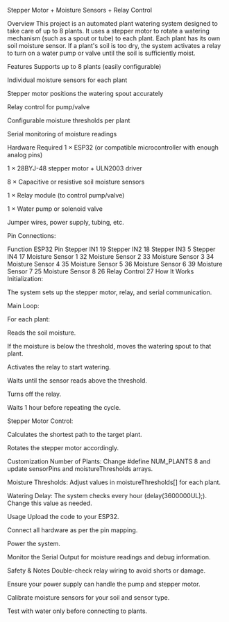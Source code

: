 Stepper Motor + Moisture Sensors + Relay Control

Overview
This project is an automated plant watering system designed to take care of up to 8 plants. It uses a stepper motor to rotate a watering mechanism (such as a spout or tube) to each plant. Each plant has its own soil moisture sensor. If a plant's soil is too dry, the system activates a relay to turn on a water pump or valve until the soil is sufficiently moist.

Features
Supports up to 8 plants (easily configurable)

Individual moisture sensors for each plant

Stepper motor positions the watering spout accurately

Relay control for pump/valve

Configurable moisture thresholds per plant

Serial monitoring of moisture readings

Hardware Required
1 × ESP32 (or compatible microcontroller with enough analog pins)

1 × 28BYJ-48 stepper motor + ULN2003 driver

8 × Capacitive or resistive soil moisture sensors

1 × Relay module (to control pump/valve)

1 × Water pump or solenoid valve

Jumper wires, power supply, tubing, etc.

Pin Connections:

Function	ESP32 Pin
Stepper IN1	19
Stepper IN2	18
Stepper IN3	5
Stepper IN4	17
Moisture Sensor 1	32
Moisture Sensor 2	33
Moisture Sensor 3	34
Moisture Sensor 4	35
Moisture Sensor 5	36
Moisture Sensor 6	39
Moisture Sensor 7	25
Moisture Sensor 8	26
Relay Control	27
How It Works
Initialization:

The system sets up the stepper motor, relay, and serial communication.

Main Loop:

For each plant:

Reads the soil moisture.

If the moisture is below the threshold, moves the watering spout to that plant.

Activates the relay to start watering.

Waits until the sensor reads above the threshold.

Turns off the relay.

Waits 1 hour before repeating the cycle.

Stepper Motor Control:

Calculates the shortest path to the target plant.

Rotates the stepper motor accordingly.

Customization
Number of Plants:
Change #define NUM_PLANTS 8 and update sensorPins and moistureThresholds arrays.

Moisture Thresholds:
Adjust values in moistureThresholds[] for each plant.

Watering Delay:
The system checks every hour (delay(3600000UL);). Change this value as needed.

Usage
Upload the code to your ESP32.

Connect all hardware as per the pin mapping.

Power the system.

Monitor the Serial Output for moisture readings and debug information.

Safety & Notes
Double-check relay wiring to avoid shorts or damage.

Ensure your power supply can handle the pump and stepper motor.

Calibrate moisture sensors for your soil and sensor type.

Test with water only before connecting to plants.
